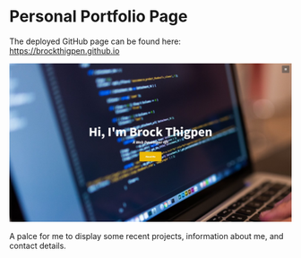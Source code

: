 # Personal Portfolio Page

The deployed GitHub page can be found here: https://brockthigpen.github.io

![image](https://raw.githubusercontent.com/BrockThigpen/BrockThigpen.github.io/master/img/preview.jpg)

A palce for me to display some recent projects, information about me, and contact details. 
